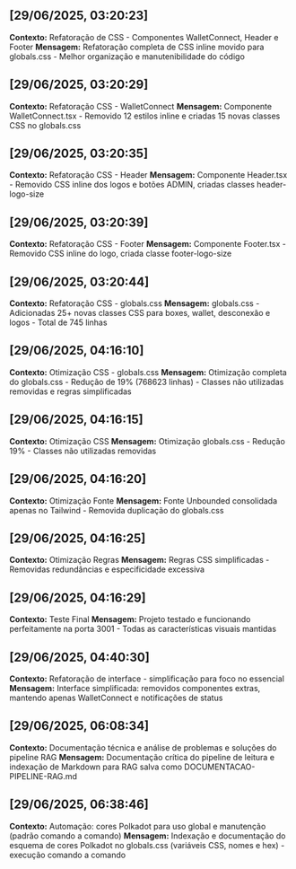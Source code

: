 
## [29/06/2025, 03:20:23]
**Contexto:** Refatoração de CSS - Componentes WalletConnect, Header e Footer
**Mensagem:**
Refatoração completa de CSS inline movido para globals.css - Melhor organização e manutenibilidade do código

## [29/06/2025, 03:20:29]
**Contexto:** Refatoração CSS - WalletConnect
**Mensagem:**
Componente WalletConnect.tsx - Removido 12 estilos inline e criadas 15 novas classes CSS no globals.css

## [29/06/2025, 03:20:35]
**Contexto:** Refatoração CSS - Header
**Mensagem:**
Componente Header.tsx - Removido CSS inline dos logos e botões ADMIN, criadas classes header-logo-size

## [29/06/2025, 03:20:39]
**Contexto:** Refatoração CSS - Footer
**Mensagem:**
Componente Footer.tsx - Removido CSS inline do logo, criada classe footer-logo-size

## [29/06/2025, 03:20:44]
**Contexto:** Refatoração CSS - globals.css
**Mensagem:**
globals.css - Adicionadas 25+ novas classes CSS para boxes, wallet, desconexão e logos - Total de 745 linhas

## [29/06/2025, 04:16:10]
**Contexto:** Otimização CSS - globals.css
**Mensagem:**
Otimização completa do globals.css - Redução de 19% (768623 linhas) - Classes não utilizadas removidas e regras simplificadas

## [29/06/2025, 04:16:15]
**Contexto:** Otimização CSS
**Mensagem:**
Otimização globals.css - Redução 19% - Classes não utilizadas removidas

## [29/06/2025, 04:16:20]
**Contexto:** Otimização Fonte
**Mensagem:**
Fonte Unbounded consolidada apenas no Tailwind - Removida duplicação do globals.css

## [29/06/2025, 04:16:25]
**Contexto:** Otimização Regras
**Mensagem:**
Regras CSS simplificadas - Removidas redundâncias e especificidade excessiva

## [29/06/2025, 04:16:29]
**Contexto:** Teste Final
**Mensagem:**
Projeto testado e funcionando perfeitamente na porta 3001 - Todas as características visuais mantidas

## [29/06/2025, 04:40:30]
**Contexto:** Refatoração de interface - simplificação para foco no essencial
**Mensagem:**
Interface simplificada: removidos componentes extras, mantendo apenas WalletConnect e notificações de status

## [29/06/2025, 06:08:34]
**Contexto:** Documentação técnica e análise de problemas e soluções do pipeline RAG
**Mensagem:**
Documentação crítica do pipeline de leitura e indexação de Markdown para RAG salva como DOCUMENTACAO-PIPELINE-RAG.md

## [29/06/2025, 06:38:46]
**Contexto:** Automação: cores Polkadot para uso global e manutenção (padrão comando a comando)
**Mensagem:**
Indexação e documentação do esquema de cores Polkadot no globals.css (variáveis CSS, nomes e hex) - execução comando a comando
